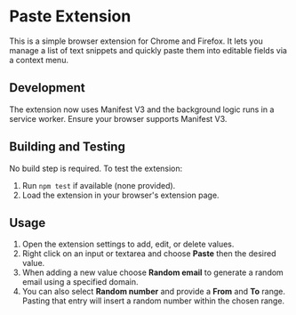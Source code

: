 # Paste Extension

This is a simple browser extension for Chrome and Firefox. It lets you manage a list of text snippets and quickly paste them into editable fields via a context menu.

## Development

The extension now uses Manifest V3 and the background logic runs in a service worker. Ensure your browser supports Manifest V3.

## Building and Testing

No build step is required. To test the extension:

1. Run `npm test` if available (none provided).
2. Load the extension in your browser's extension page.

## Usage

1. Open the extension settings to add, edit, or delete values.
2. Right click on an input or textarea and choose **Paste** then the desired value.
3. When adding a new value choose **Random email** to generate a random email using a specified domain.
4. You can also select **Random number** and provide a **From** and **To** range.
   Pasting that entry will insert a random number within the chosen range.
